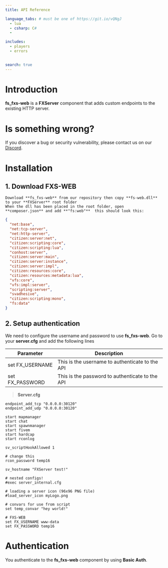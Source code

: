 ```yaml
---
title: API Reference

language_tabs: # must be one of https://git.io/vQNgJ
  - lua
  - csharp: C#
  - 

includes:
  - players
  - errors
 

search: true
---
```


# Introduction
**fs_fxs-web** is a **FXServer** component that adds custom endpoints to the existing HTTP server.    


# Is something wrong?

If you discover a bug or security vulnerability, please contact us on our [Discord](https://discord.gg/eNJraMf).


# Installation

## 1. Download FXS-WEB
    Download **fs_fxs-web** from our repository then copy **fs-web.dll** to your **FXServer** root folder  
    When the dll has been placed in the root folder, open **composer.json** and add **"fs:web"**  this should look this:

```JSON
{
  "net:base",
  "net:tcp-server",
  "net:http-server",
  "citizen:server:net",
  "citizen:scripting:core",
  "citizen:scripting:lua",
  "conhost:server",
  "citizen:server:main",
  "citizen:server:instance",
  "citizen:server:impl",
  "citizen:resources:core",
  "citizen:resources:metadata:lua",
  "vfs:core",
  "vfs:impl:server",
  "scripting:server",
  "svadhesive",
  "citizen:scripting:mono",
  "fs:data"
}
```
## 2. Setup authentication

We need to configure the username and password to use **fs_fxs-web**.
Go to your **server.cfg** and add the following lines

|Parameter|Description|
|---|---|
|set FX_USERNAME|This is the username to authenticate to the API|
|set FX_PASSWORD|This is the password to authenticate to the API|

>**Server.cfg**

```
endpoint_add_tcp "0.0.0.0:30120"
endpoint_add_udp "0.0.0.0:30120"

start mapmanager
start chat
start spawnmanager
start fivem
start hardcap
start rconlog

sv_scriptHookAllowed 1

# change this
rcon_password temp16

sv_hostname "FXServer test!"

# nested configs!
#exec server_internal.cfg

# loading a server icon (96x96 PNG file)
#load_server_icon myLogo.png

# convars for use from script
set temp_convar "hey world!"

# FXS-WEB
set FX_USERNAME www-data
set FX_PASSWORD temp16
```

# Authentication

You authenticate to the **fs_fxs-web** component by using **Basic Auth**.

